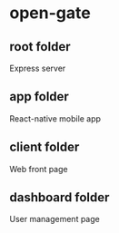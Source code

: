 # open-gate
 
## root folder
Express server
## app folder
React-native mobile app
## client folder
Web front page
## dashboard folder
User management page
